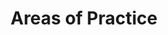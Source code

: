 ---
layout: child_layout/areas_of_practice
title: Areas of Practice
permalink: /areas-of-practice/
hero_options: is-default
hero_image: /assets/img/content/hero/hero-1-placeholder.png
---